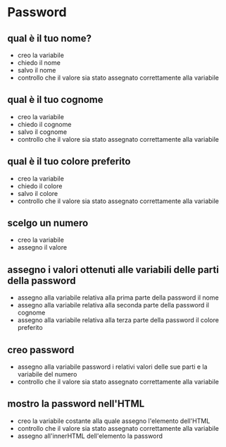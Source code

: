 # Password

## qual è il tuo nome?

- creo la variabile
- chiedo il nome
- salvo il nome
- controllo che il valore sia stato assegnato correttamente alla variabile

## qual è il tuo cognome

- creo la variabile
- chiedo il cognome
- salvo il cognome
- controllo che il valore sia stato assegnato correttamente alla variabile

## qual è il tuo colore preferito

- creo la variabile
- chiedo il colore
- salvo il colore
- controllo che il valore sia stato assegnato correttamente alla variabile

## scelgo un numero

- creo la variabile
- assegno il valore

## assegno i valori ottenuti alle variabili delle parti della password

- assegno alla variabile relativa alla prima parte della password il nome
- assegno alla variabile relativa alla seconda parte della password il cognome
- assegno alla variabile relativa alla terza parte della password il colore preferito

## creo password

- assegno alla variabile password i relativi valori delle sue parti e la variabile del numero
- controllo che il valore sia stato assegnato correttamente alla variabile

## mostro la password nell'HTML

- creo la variabile costante alla quale assegno l'elemento dell'HTML
- controllo che il valore sia stato assegnato correttamente alla variabile
- assegno all'innerHTML dell'elemento la password
